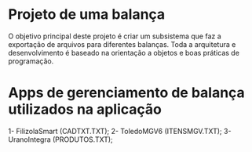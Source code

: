 # Projeto de uma balança

O objetivo principal deste projeto é criar um subsistema que faz a exportação de arquivos para diferentes balanças. Toda a arquitetura e desenvolvimento é baseado na orientação a objetos e boas práticas de programação.

# Apps de gerenciamento de balança utilizados na aplicação

1- FilizolaSmart (CADTXT.TXT);
2- ToledoMGV6 (ITENSMGV.TXT);
3- UranoIntegra (PRODUTOS.TXT);
